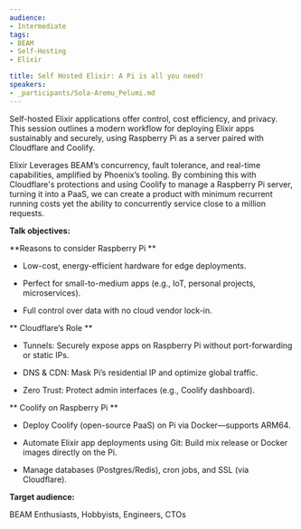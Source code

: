 ```yaml
---
audience:
- Intermediate
tags:
- BEAM
- Self-Hosting
- Elixir

title: Self Hosted Elixir: A Pi is all you need!
speakers:
- _participants/Sola-Aremu_Pelumi.md
---
```

Self-hosted Elixir applications offer control, cost efficiency, and privacy. This session outlines a modern workflow for deploying Elixir apps sustainably and securely, using Raspberry Pi as a server paired with Cloudflare and Coolify.

Elixir Leverages BEAM’s concurrency, fault tolerance, and real-time capabilities, amplified by Phoenix’s tooling. By combining this with Cloudflare's protections and using Coolify to manage a Raspberry Pi server, turning it into a PaaS, we can create a product with minimum recurrent running costs yet the ability to concurrently service close to a million requests.

**Talk objectives:**

**Reasons to consider Raspberry Pi **

- Low-cost, energy-efficient hardware for edge deployments.

- Perfect for small-to-medium apps (e.g., IoT, personal projects, microservices).

- Full control over data with no cloud vendor lock-in.

** Cloudflare’s Role **

- Tunnels: Securely expose apps on Raspberry Pi without port-forwarding or static IPs.

- DNS & CDN: Mask Pi’s residential IP and optimize global traffic.

- Zero Trust: Protect admin interfaces (e.g., Coolify dashboard).

** Coolify on Raspberry Pi **

- Deploy Coolify (open-source PaaS) on Pi via Docker—supports ARM64.

- Automate Elixir app deployments using Git: Build mix release or Docker images directly on the Pi.

- Manage databases (Postgres/Redis), cron jobs, and SSL (via Cloudflare).

**Target audience:**

BEAM Enthusiasts, Hobbyists, Engineers, CTOs
